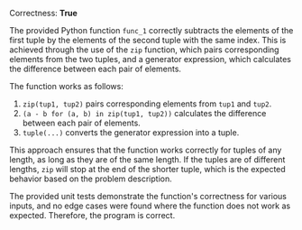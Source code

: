 Correctness: **True**

The provided Python function `func_1` correctly subtracts the elements of the first tuple by the elements of the second tuple with the same index. This is achieved through the use of the `zip` function, which pairs corresponding elements from the two tuples, and a generator expression, which calculates the difference between each pair of elements.

The function works as follows:

1. `zip(tup1, tup2)` pairs corresponding elements from `tup1` and `tup2`.
2. `(a - b for (a, b) in zip(tup1, tup2))` calculates the difference between each pair of elements.
3. `tuple(...)` converts the generator expression into a tuple.

This approach ensures that the function works correctly for tuples of any length, as long as they are of the same length. If the tuples are of different lengths, `zip` will stop at the end of the shorter tuple, which is the expected behavior based on the problem description.

The provided unit tests demonstrate the function's correctness for various inputs, and no edge cases were found where the function does not work as expected. Therefore, the program is correct.